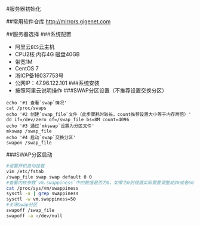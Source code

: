 #服务器初始化

##常用软件仓库
http://mirrors.gigenet.com

##服务器选择
###系统配置
 - 阿里云`ECS`云主机
 - CPU2核 内存4G 磁盘40GB
 - 带宽1M
 - CentOS 7
 - 浙ICP备16037753号
 - 公网IP：47.96.122.101
###系统安装
- 按照阿里云说明操作
###SWAP分区设置（不推荐设置交换分区）
```shell script
echo '#1 查看`swap`情况'
cat /proc/swaps
echo '#2 创建`swap_file`文件（此步骤耗时较长，count推荐设置大小等于内存两倍）'
dd if=/dev/zero of=/swap_file bs=8M count=4096
echo '#3 通过`mkswap`设置为分区文件'
mkswap /swap_file
echo '#4 启动`swap`交换分区'
swapon /swap_file
```
###SWAP分区启动
```bash
#设置开机自动挂载
vim /etc/fstab
/swap_file swap swap default 0 0 
#查看内核参数`vm.swappiness`中的数值是否为0，如果为0则根据实际需要调整成30或者60
cat /proc/sys/vm/swappiness   
sysctl -a | grep swappiness    
sysctl -w vm.swappiness=50
#关闭swap分区
swapoff /swap_file
swapoff -a >/dev/null
```